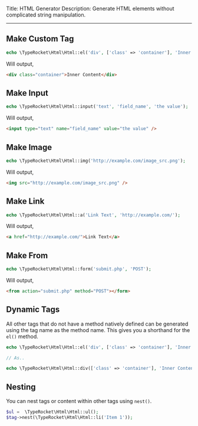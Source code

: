 Title: HTML Generator
Description: Generate HTML elements without complicated string manipulation.

---

## Make Custom Tag

```php
echo \TypeRocket\Html\Html::el('div', ['class' => 'container'], 'Inner Content');
```

Will output,

```html
<div class="container">Inner Content</div>
```

## Make Input

```php
echo \TypeRocket\Html\Html::input('text', 'field_name', 'the value');
```

Will output,

```html
<input type="text" name="field_name" value="the value" />
```

## Make Image

```php
echo \TypeRocket\Html\Html::img('http://example.com/image_src.png');
```

Will output,

```html
<img src="http://example.com/image_src.png" />
```

## Make Link

```php
echo \TypeRocket\Html\Html::a('Link Text', 'http://example.com/');
```

Will output,

```html
<a href="http://example.com/">Link Text</a>
```

## Make From

```php
echo \TypeRocket\Html\Html::form('submit.php', 'POST');
```

Will output,

```html
<from action="submit.php" method="POST"></form>
```

## Dynamic Tags

All other tags that do not have a method natively defined can be generated using the tag name as the method name. This gives you a shorthand for the `el()`  method.

```php
echo \TypeRocket\Html\Html::el('div', ['class' => 'container'], 'Inner Content');

// As..

echo \TypeRocket\Html\Html::div(['class' => 'container'], 'Inner Content');
```

## Nesting

You can nest tags or content within other tags using `nest()`.

```php
$ul =  \TypeRocket\Html\Html::ul();
$tag->nest(\TypeRocket\Html\Html::li('Item 1'));
```